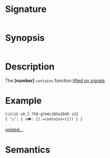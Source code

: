 # Signature
```vikid-signature
```

# Synopsis
```vikid-synopsis
```

# Description
The __[number]__ `contains` function [lifted on signals](/refman/concepts/pure_functions)

# Example
```vikid-script
𝕍i𝕂i𝔻 v0.7-750-g7e6c265e2b95 s22
{ ‘⌂’: { a👁: [].«contains»([]) } }
```


[related...](https://en.wikipedia.org/wiki/Element_(mathematics))

# Semantics